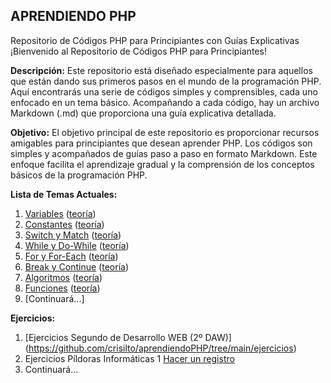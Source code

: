 ## APRENDIENDO PHP
Repositorio de Códigos PHP para Principiantes con Guías Explicativas ¡Bienvenido al Repositorio de Códigos PHP para Principiantes!

**Descripción:** 
Este repositorio está diseñado especialmente para aquellos que están dando sus primeros pasos en el mundo de la programación PHP. 
Aquí encontrarás una serie de códigos simples y comprensibles, cada uno enfocado en un tema básico. 
Acompañando a cada código, hay un archivo Markdown (.md) que proporciona una guía explicativa detallada.

**Objetivo:** 
El objetivo principal de este repositorio es proporcionar recursos amigables para principiantes que desean aprender PHP. 
Los códigos son simples y acompañados de guías paso a paso en formato Markdown. 
Este enfoque facilita el aprendizaje gradual y la comprensión de los conceptos básicos de la programación PHP.

**Lista de Temas Actuales:**

 1.  [Variables](https://github.com/crisilto/aprendiendoPHP/blob/main/01variables.php) ([teoría](https://github.com/crisilto/aprendiendoPHP/blob/main/01variables.md))
 2.  [Constantes](https://github.com/crisilto/aprendiendoPHP/blob/main/02constantes.php) ([teoría](https://github.com/crisilto/aprendiendoPHP/blob/main/02constantes.md))
 3. [Switch y Match](https://github.com/crisilto/aprendiendoPHP/blob/main/03switch%26match.php) ([teoría](https://github.com/crisilto/aprendiendoPHP/blob/main/03switch%26match.md))
 4. [While y Do-While](https://github.com/crisilto/aprendiendoPHP/blob/main/04while%26dowhile.php) ([teoría](https://github.com/crisilto/aprendiendoPHP/blob/main/04while%26dowhile.md))
 5. [For y For-Each](https://github.com/crisilto/aprendiendoPHP/blob/main/05for%26foreach.php) ([teoría](https://github.com/crisilto/aprendiendoPHP/blob/main/05for%26foreach.md))
 6. [Break y Continue](https://github.com/crisilto/aprendiendoPHP/blob/main/06break%26continue.php) ([teoría](https://github.com/crisilto/aprendiendoPHP/blob/main/06break%26continue.md))
 7. [Algoritmos](https://github.com/crisilto/aprendiendoPHP/blob/main/07algoritmos.php) ([teoría](https://github.com/crisilto/aprendiendoPHP/blob/main/07algoritmos.md))
 8. [Funciones](https://github.com/crisilto/aprendiendoPHP/blob/main/08funciones.php) ([teoría](https://github.com/crisilto/aprendiendoPHP/blob/main/08funciones.md))
 9. [Continuará...]

**Ejercicios:**
 1. [Ejercicios Segundo de Desarrollo WEB (2º DAW)]
(https://github.com/crisilto/aprendiendoPHP/tree/main/ejercicios)
 2. Ejercicios Píldoras Informáticas
    1 [Hacer un registro](https://github.com/crisilto/registroPHP)
 3. Continuará...
